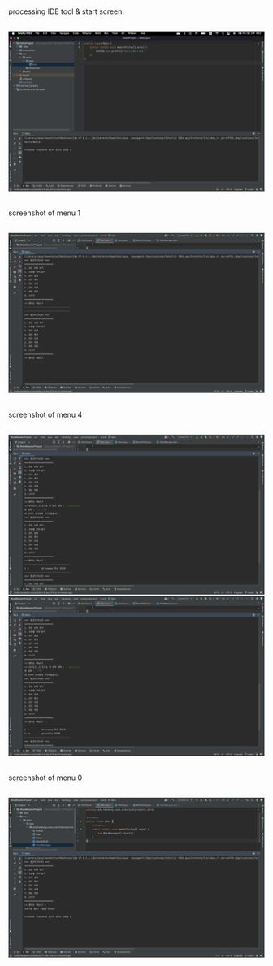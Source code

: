 
<br> processing IDE tool & start screen. 

<br>
<img src = "IDEHelloWorld.png" width = 700>

<br> screenshot of menu 1

<br>
<img src = "process-1.png" width = 700>

<br> screenshot of menu 4

<br>
<img src = "process-2.png" width = 700>

<img src = "process-3.png" width = 700>

<br> screenshot of menu 0

<br>
<img src = "process-4.png" width = 700>
